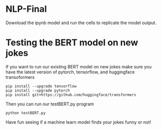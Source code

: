 # NLP-Final

Download the ipynb model and run the cells to replicate the model output.

# Testing the BERT model on new jokes

If you want to run our existing BERT model on new jokes make sure you have the latest version of pytorch, tensorflow, and huggingface transoformers

```
pip install --upgrade tensorflow
pip install --upgrade pytorch
pip install git+https://github.com/huggingface/transformers
```

Then you can run our testBERT.py program

```
python testBERT.py
```

Have fun seeing if a machine learn model finds your jokes funny or not!
